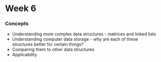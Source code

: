 # Week 6

### Concepts

* Understanding more complex data structures - matrices and linked lists
* Understanding computer data storage - why are each of these structures better for certain       things?
* Comparing them to other data structures
* Applicability
